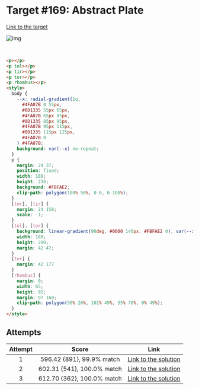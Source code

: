 # Target #169: Abstract Plate

[Link to the target](https://cssbattle.dev/play/169)

![img](src/images/169_abstract-plate.png)

<br>

```html
<p></p>
<p tol></p>
<p tir></p>
<p tor></p>
<p rhombus></p>
<style>
  body {
    --x: radial-gradient(1q,
      #4FA07B 0 55px,
      #0D1335 55px 65px,
      #4FA07B 65px 85px,
      #0D1335 85px 95px,
      #4FA07B 95px 115px,
      #0D1335 115px 125px,
      #4FA07B 0
    ) #4FA07B;
    background: var(--x) no-repeat;
  }
  p {
    margin: 24 37;
    position: fixed;
    width: 189;
    height: 236;
    background: #FBFAE2;
    clip-path: polygon(100% 50%, 0 0, 0 100%);
  }
  [tor], [tir] {
    margin: 24 158;
    scale: -1;
  }
  [tol], [tor] {
    background: linear-gradient(90deg, #0000 140px, #FBFAE2 0), var(--x) -5px/300px no-repeat;
    width: 160;
    height: 200;
    margin: 42 47;
  }
  [tor] {
    margin: 42 177
  }
  [rhombus] {
    margin: 0;
    width: 65;
    height: 92;
    margin: 97 160;
    clip-path: polygon(50% 26%, 101% 49%, 55% 70%, 0% 49%);
  }
</style>
```

## Attempts
| Attempt | Score | Link |
|:-:|:-:|:-:|
| 1 | 596.42 {891}, 99.9% match | [Link to the solution](src/html/169_abstract-plate_attempt_01.html) |
| 2 | 602.31 {541}, 100.0% match | [Link to the solution](src/html/169_abstract-plate_attempt_02.html) |
| 3 | 612.70 {362}, 100.0% match | [Link to the solution](src/html/169_abstract-plate_attempt_03.html) |
